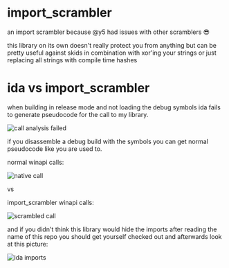 # import_scrambler
an import scrambler because @y5 had issues with other scramblers :sunglasses:

this library on its own doesn't really protect you from anything but can be pretty useful against skids in combination with xor'ing your strings or just replacing all strings with compile time hashes

# ida vs import_scrambler
when building in release mode and not loading the debug symbols ida fails to generate pseudocode for the call to my library.

![call analysis failed][call_failed]

if you disassemble a debug build with the symbols you can get normal pseudocode like you are used to.

normal winapi calls:

![native call][native_call]

vs

import_scrambler winapi calls:

![scrambled call][scrambled_call]

and if you didn't think this library would hide the imports after reading the name of this repo you should get yourself checked out and afterwards look at this picture:

![ida imports][import]

[native_call]: http://maxxyz.u.catgirlsare.sexy/pqJ4.png
[scrambled_call]: http://maxxyz.u.catgirlsare.sexy/pzjm.png
[call_failed]: http://maxxyz.u.catgirlsare.sexy/Ty3L.png
[import]: http://maxxyz.u.catgirlsare.sexy/WvQr.png